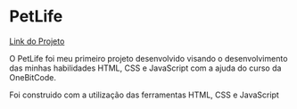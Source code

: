 # PetLife

<a href="https://vnguilherme.github.io/PetLife" target="blank"/>Link do Projeto</a>

<p>O PetLife foi meu primeiro projeto desenvolvido visando o desenvolvimento das minhas habilidades HTML, CSS e JavaScript com a ajuda do curso da OneBitCode. </p>
<p>Foi construido com a utilização das ferramentas HTML, CSS e JavaScript</p>

